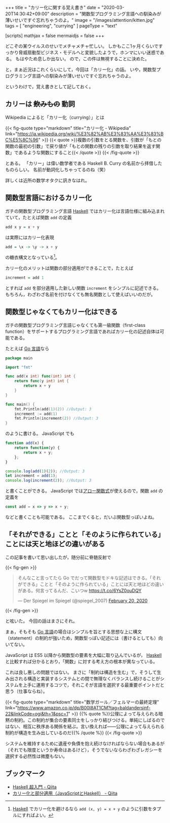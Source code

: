 +++
title = "カリー化に関する覚え書き"
date =  "2020-03-20T14:30:42+09:00"
description = "関数型プログラミング言語への馴染みが薄いせいですぐ忘れちゃうのよ。"
image = "/images/attention/kitten.jpg"
tags = [ "engineering", "currying" ]
pageType = "text"

[scripts]
  mathjax = false
  mermaidjs = false
+++

どこぞの某ウイルスのせいでメチャメチャ忙しい。
しかもここ1ヶ月くらいですっかり脅威扇動型ビジネス・モデルへと変貌したようで，ホンマにいい迷惑である。
もはやため息しか出ない。
ので，この件は無視することに決めた。

と，まぁ近況はこれくらいにして，今回は「カリー化」の話。
いや，関数型プログラミング言語への馴染みが薄いせいですぐ忘れちゃうのよ。

というわけで，覚え書きとして記しておく。

## カリーは ~~飲みもの~~ 動詞

Wikipedia によると「カリー化（currying）」とは

{{< fig-quote type="markdown" title="カリー化 - Wikipedia" link="https://ja.wikipedia.org/wiki/%E3%82%AB%E3%83%AA%E3%83%BC%E5%8C%96" >}}
{{< quote >}}複数の引数をとる関数を、引数が「もとの関数の最初の引数」で戻り値が「もとの関数の残りの引数を取り結果を返す関数」であるような関数にすること{{< /quote >}}
{{< /fig-quote >}}

とある。
「カリー」は偉い数学者である Haskell B. Curry の名前から拝借したものらしい。
名前が動詞化しちゃってるのね（笑）

詳しくは近所の数学オタクに訊きなはれ。

## 関数型言語におけるカリー化

ガチの関数型プログラミング言語 [Haskell] ではカリー化は言語仕様に組み込まれていて，たとえば関数 `add` の定義

```haskell
add x y = x + y
```

は実際にはカリー化表現

```haskell
add = \x -> \y -> x + y
```

の糖衣構文となっている[^tpl1]。

[^tpl1]: [Haskell] でカリー化を避けるなら `add (x, y) = x + y` のように引数をタプルにすればよい。

カリー化のメリットは関数の部分適用ができることで，たとえば

```haskell
increment = add 1
```

とすれば `add` を部分適用した新しい関数 `increment` をシンプルに記述できる。
もちろん，わざわざ名前を付けなくても無名関数として使えばいいのだが。

## 関数型じゃなくてもカリー化はできる

ガチの関数型プログラミング言語じゃなくても第一級関数（first-class function）をサポートするプログラミング言語であればカリー化の記述自体は可能である。

たとえば [Go 言語]なら

```go { hl_lines=["5-9", 13]}
package main

import "fmt"

func add(x int) func(int) int {
	return func(y int) int {
		return x + y
	}
}

func main() {
	fmt.Println(add(1)(2)) //Output: 3
	increment := add(1)
	fmt.Println(increment(2)) //Output: 3
}
```

のように書ける。
JavaScript でも

```javascript { hl_lines=["1-5", 8]}
function add(x) {
    return function(y) {
        return x + y;
    };
}

console.log(add(1)(2)); //Output: 3
let increment = add(1);
console.log(increment(2)); //Output: 3
```

と書くことができる。
JavaScript では[アロー関数式]が使えるので，関数 `add` の定義を

```javascript
const add = x => y => x + y;
```

などと書くことも可能である。
ここまでくると，だいぶ関数型っぽいよね。

## 「それができる」ことと「そのように作られている」ことには天と地ほどの違いがある

この記事を書いて思い出したが，随分前に脊髄反射で

{{< fig-gen >}}
<blockquote class="twitter-tweet"><p lang="ja" dir="ltr">そんなこと言ってたら Go でだって関数型モドキな記述はできる。「それができる」ことと「そのように作られている」ことには天と地ほどの違いがある。何言ってるんだ、こいつw <a href="https://t.co/6YsZ0ouDQY">https://t.co/6YsZ0ouDQY</a></p>&mdash; Der Spiegel im Spiegel (@spiegel_2007) <a href="https://twitter.com/spiegel_2007/status/1230417545447870465?ref_src=twsrc%5Etfw">February 20, 2020</a></blockquote>
{{< /fig-gen >}}

と呟いた。
今回の話はまさにそれ。

まぁ，そもそも [Go 言語]の場合はシンプルを旨とする思想な上に構文（statement）の制約が強いため，関数型っぽい記述には（書けるとしても）向いてない。

JavaScript は ES5 以降から関数型の要素を大幅に取り込んでいるが， [Haskell] と比較すれば分かるとおり，「関数」に対する考え方の根本が異なっている。

これは良し悪しの問題ではない。
まさに「制約は構造を生む」で，そうして生み出される構造と実装するシステムとの間で無理なくバランスし続けることがシステムを上手に運用するコツで，それこそが言語を選択する最重要ポイントだと思う（仕事ならね）。

{{< fig-quote type="markdown" title="数学ガール／フェルマーの最終定理" link="https://www.amazon.co.jp/dp/B00I8AT1CM?tag=baldandersinf-22&linkCode=ogi&th=1&psc=1" >}}
{{% quote %}}公理によって与えられる暗黙の制約。この制約が集合の要素同士をしっかり結びつける。単純にしばるのではない、相互に秩序ある関係を結ぶ。言い換えれば――公理によって与えられる制約が構造を生み出しているのだ{{% /quote %}}
{{< /fig-quote >}}

システムを維持するために遺産や負債を抱え続けなければならない場合もあるが（それでも限度というか寿命はあるけど），そうでないならわざわざレガシーを選択する必然性は微塵もない。

## ブックマーク

- [Haskell 超入門 - Qiita](https://qiita.com/7shi/items/145f1234f8ec2af923ef)
- [カリー化と部分適用（JavaScriptとHaskell） - Qiita](https://qiita.com/7shi/items/a0143daac77a205e7962)

[Haskell]: https://www.haskell.org/ "Haskell Language"
[Go 言語]: https://golang.org/ "The Go Programming Language"
[アロー関数式]: https://developer.mozilla.org/ja/docs/Web/JavaScript/Reference/Functions/Arrow_functions "アロー関数 - JavaScript | MDN"
